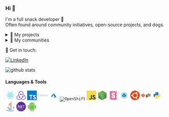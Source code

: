 ### Hi 👋

I'm a full snack developer 🍔  
Often found around community initiatives, open-source projects, and dogs.

<details>
  <summary>🔭 My projects</summary>

| Project                                         | Type          | Role               |
| ----------------------------------------------- | ------------- | ------------------ |
| [Hazel UI](https://hazel-ui.github.io/hazel-ui) | Design system | Lead developer     |
| [Hazel UI](https://hazel-ui.github.io/)         | Docs          | Lead developer     |
| [Personal](https://www.absingh.com/)            | Blog          | Lead developer     |
| [GLUG MVIT](https://blog.glugmvit.com/)         | Blog          | Lead developer     |
| [LEO](https://leomvit.com/)                     | Blog          | Lead developer     |
| [GLUG MVIT](https://glugmvit.com/)              | Community     | DevOps             |
| [Mozilla India](https://mozillaindia.org/)      | Community     | Mentor             |
| [GWOC](https://gwoc.glugmvit.com/)              | Event         | Architect          |
| [Realkredit Danmark](https://rd.dk/)            | Commercial    | Frontend developer |
| [Boligværktøjet](https://danskebank.dk/bolig/)  | Commercial    | Frontend developer |
| [TalentFore](https://tfprogress.netlify.app/)   | Commercial    | Frontend developer |

</details>

<details>
  <summary>🌱 My communities</summary>

| Community                                                                           | Type         |
| ----------------------------------------------------------------------------------- | ------------ |
| [Mozilla Karnataka](https://community.mozilla.org/en/groups/mozilla-karnataka-blr/) | Professional |
| [Mozilla Reps](https://community.mozilla.org/en/groups/mozilla-reps/?view=people)   | Professional |
| [CodeShack](https://t.me/codeshack)                                                 | Students     |
| [Microsoft](https://studentambassadors.microsoft.com/)                              | Students     |

</details>

💬 Get in touch:

[![LinkedIn](https://img.shields.io/badge/linkedin-%230077B5.svg?&style=for-the-badge&logo=linkedin&logoColor=white)](https://www.linkedin.com/in/thatniceman/)

![github stats](https://github-readme-stats.vercel.app/api?username=cseas&count_private=true&include_all_commits=true&show_icons=true&theme=vue)

#### Languages & Tools

<code><img title="React" alt="React" height="30" src="https://raw.githubusercontent.com/github/explore/80688e429a7d4ef2fca1e82350fe8e3517d3494d/topics/react/react.png" ></code>
<code><img title="Redux" alt="Redux" height="30" src="https://raw.githubusercontent.com/github/explore/80688e429a7d4ef2fca1e82350fe8e3517d3494d/topics/redux/redux.png"></code>
<code><img title="TypeScript" alt="TypeScript" height="30" src="https://raw.githubusercontent.com/github/explore/80688e429a7d4ef2fca1e82350fe8e3517d3494d/topics/typescript/typescript.png"></code>
<code><img title="Express" alt="Express" height="30" src="https://raw.githubusercontent.com/github/explore/80688e429a7d4ef2fca1e82350fe8e3517d3494d/topics/express/express.png"></code>
<code><img title="Azure" alt="Azure" height="30" src="https://raw.githubusercontent.com/github/explore/80688e429a7d4ef2fca1e82350fe8e3517d3494d/topics/azure/azure.png"></code>
<code><img title="OpenShift" alt="OpenShift" height="30" src="https://avatars0.githubusercontent.com/u/792337?s=200&v=4"></code>
<code><img title="JavaScript" alt="JavaScript" height="30" src="https://raw.githubusercontent.com/github/explore/80688e429a7d4ef2fca1e82350fe8e3517d3494d/topics/javascript/javascript.png"></code>
<code><img title="Node" alt="Node" height="30" src="https://raw.githubusercontent.com/github/explore/80688e429a7d4ef2fca1e82350fe8e3517d3494d/topics/nodejs/nodejs.png"></code>
<code><img title="Storybook" alt="Storybook" height="30" src="https://raw.githubusercontent.com/github/explore/80688e429a7d4ef2fca1e82350fe8e3517d3494d/topics/storybook/storybook.png"></code>
<code><img title="Webpack" alt="Webpack" height="30" src="https://raw.githubusercontent.com/github/explore/80688e429a7d4ef2fca1e82350fe8e3517d3494d/topics/webpack/webpack.png"></code>
<code><img title="Linux" alt="Linux" height="30" src="https://raw.githubusercontent.com/github/explore/80688e429a7d4ef2fca1e82350fe8e3517d3494d/topics/ubuntu/ubuntu.png"></code>
<code><img title="Git" alt="Git" height="30" src="https://raw.githubusercontent.com/github/explore/80688e429a7d4ef2fca1e82350fe8e3517d3494d/topics/git/git.png"></code>
<code><img title="Python" alt="Python" height="30" src="https://raw.githubusercontent.com/github/explore/80688e429a7d4ef2fca1e82350fe8e3517d3494d/topics/python/python.png"></code>
<code><img title="Java" alt="Java" height="30" src="https://raw.githubusercontent.com/github/explore/80688e429a7d4ef2fca1e82350fe8e3517d3494d/topics/java/java.png"></code>
<code><img title=".NET" alt=".NET" height="30" src="https://raw.githubusercontent.com/github/explore/93d8a67084f94b2a444e510199a6e7622e5b09a3/topics/dotnet/dotnet.png"></code>
<code><img title="Android" alt="Android" height="30" src="https://raw.githubusercontent.com/github/explore/80688e429a7d4ef2fca1e82350fe8e3517d3494d/topics/android/android.png"></code>
